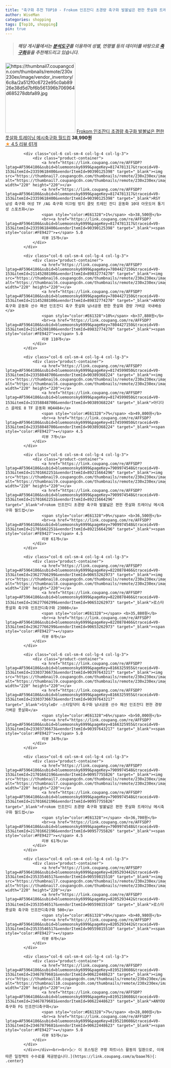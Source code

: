 ```yaml
---
title: "축구화 추천 TOP10 - Frokom 인조잔디 초경량 축구화 발볼넓은 편한 풋살화 트레이닝 메시축구화 월드컵"
author: WiseMan
categories: shopping
tags: [Top10, shopping]
pin: true
---
```


> ##### 해당 게시물에서는 [**분석도구**](https://itemscout.io/)를 이용하여 **성별**, **연령별** 등의 데이터를 바탕으로 [**축구화**](https://link.coupang.com/a/baae76)들을 추천해드리고 있습니다.
<div class="container"><div class="row">
            <div class="col-6 col-sm-4 col-lg-4 col-lg-3">
                <div class="product-container">
                    <a href="https://link.coupang.com/re/AFFSDP?lptag=AF5964186&subid=bluemoonsky6999&pageKey=7909974548&traceid=V0-153&itemId=21701662145&vendorItemId=89215664262" target="_blank"><img src="https://thumbnail7.coupangcdn.com/thumbnails/remote/230x230ex/image/vendor_inventory/6c8a/2a512f0c6722e95c0ab8926e38d5d7bf6b561396b706964d685278dbfa89.jpg" alt="https://thumbnail7.coupangcdn.com/thumbnails/remote/230x230ex/image/vendor_inventory/6c8a/2a512f0c6722e95c0ab8926e38d5d7bf6b561396b706964d685278dbfa89.jpg" width="220" height="220"></a>
                    <a href="https://link.coupang.com/re/AFFSDP?lptag=AF5964186&subid=bluemoonsky6999&pageKey=7909974548&traceid=V0-153&itemId=21701662145&vendorItemId=89215664262" target="_blank">Frokom 인조잔디 초경량 축구화 발볼넓은 편한 풋살화 트레이닝 메시축구화 월드컵</a>
                    <span style="color:#E61328"></span> <b>38,990원</b>
                    <br><a href="https://link.coupang.com/re/AFFSDP?lptag=AF5964186&subid=bluemoonsky6999&pageKey=7909974548&traceid=V0-153&itemId=21701662145&vendorItemId=89215664262" target="_blank"><span style="color:#FE9427">★</span> 4.5
                    리뷰 61개</a>
                </div>
            </div>
            
            <div class="col-6 col-sm-4 col-lg-4 col-lg-3">
                <div class="product-container">
                    <a href="https://link.coupang.com/re/AFFSDP?lptag=AF5964186&subid=bluemoonsky6999&pageKey=8174781317&traceid=V0-153&itemId=23359618400&vendorItemId=90390125398" target="_blank"><img src="https://thumbnail7.coupangcdn.com/thumbnails/remote/230x230ex/image/vendor_inventory/fe2e/3c5171fc40d4242ba2a995521d2546fa8b58f72d351290d88b4bb3931fd9.jpg" alt="https://thumbnail7.coupangcdn.com/thumbnails/remote/230x230ex/image/vendor_inventory/fe2e/3c5171fc40d4242ba2a995521d2546fa8b58f72d351290d88b4bb3931fd9.jpg" width="220" height="220"></a>
                    <a href="https://link.coupang.com/re/AFFSDP?lptag=AF5964186&subid=bluemoonsky6999&pageKey=8174781317&traceid=V0-153&itemId=23359618400&vendorItemId=90390125398" target="_blank">RSY 남성 축구화 여성 TF /AG 축구화 미끄럼 방지 클릿 트레인 잔디 운동화 10대 아웃도어 통기성 스포츠화</a>
                    <span style="color:#E61328">1%</span> <b>38,500원</b>
                    <br><a href="https://link.coupang.com/re/AFFSDP?lptag=AF5964186&subid=bluemoonsky6999&pageKey=8174781317&traceid=V0-153&itemId=23359618400&vendorItemId=90390125398" target="_blank"><span style="color:#FE9427">★</span> 5.0
                    리뷰 15개</a>
                </div>
            </div>
            
            <div class="col-6 col-sm-4 col-lg-4 col-lg-3">
                <div class="product-container">
                    <a href="https://link.coupang.com/re/AFFSDP?lptag=AF5964186&subid=bluemoonsky6999&pageKey=7804427150&traceid=V0-153&itemId=21145288100&vendorItemId=89832774270" target="_blank"><img src="https://thumbnail6.coupangcdn.com/thumbnails/remote/230x230ex/image/vendor_inventory/6b7d/d013d278a035585aa9aebb430b6ef3eb5aadbb1132424d935627aaf201e3.jpg" alt="https://thumbnail6.coupangcdn.com/thumbnails/remote/230x230ex/image/vendor_inventory/6b7d/d013d278a035585aa9aebb430b6ef3eb5aadbb1132424d935627aaf201e3.jpg" width="220" height="220"></a>
                    <a href="https://link.coupang.com/re/AFFSDP?lptag=AF5964186&subid=bluemoonsky6999&pageKey=7804427150&traceid=V0-153&itemId=21145288100&vendorItemId=89832774270" target="_blank">ANYOU축구화 운동화 선수 패션 인조잔디 축구 풋살화 남녀공용 편한 풋살화 경량 가벼운 국내배송</a>
                    <span style="color:#E61328">10%</span> <b>37,880원</b>
                    <br><a href="https://link.coupang.com/re/AFFSDP?lptag=AF5964186&subid=bluemoonsky6999&pageKey=7804427150&traceid=V0-153&itemId=21145288100&vendorItemId=89832774270" target="_blank"><span style="color:#FE9427">★</span> 5.0
                    리뷰 110개</a>
                </div>
            </div>
            
            <div class="col-6 col-sm-4 col-lg-4 col-lg-3">
                <div class="product-container">
                    <a href="https://link.coupang.com/re/AFFSDP?lptag=AF5964186&subid=bluemoonsky6999&pageKey=8174599050&traceid=V0-153&itemId=23358848700&vendorItemId=90389368224" target="_blank"><img src="https://thumbnail6.coupangcdn.com/thumbnails/remote/230x230ex/image/vendor_inventory/5cf3/93ef1cc17783783908bef66244c9b48c332358890d033e4ebd5db48fe7b6.jpg" alt="https://thumbnail6.coupangcdn.com/thumbnails/remote/230x230ex/image/vendor_inventory/5cf3/93ef1cc17783783908bef66244c9b48c332358890d033e4ebd5db48fe7b6.jpg" width="220" height="220"></a>
                    <a href="https://link.coupang.com/re/AFFSDP?lptag=AF5964186&subid=bluemoonsky6999&pageKey=8174599050&traceid=V0-153&itemId=23358848700&vendorItemId=90389368224" target="_blank">아디다스 골레토 8 TF 운동화 HQ4484</a>
                    <span style="color:#E61328">7%</span> <b>49,800원</b>
                    <br><a href="https://link.coupang.com/re/AFFSDP?lptag=AF5964186&subid=bluemoonsky6999&pageKey=8174599050&traceid=V0-153&itemId=23358848700&vendorItemId=90389368224" target="_blank"><span style="color:#FE9427">★</span> 4.5
                    리뷰 7개</a>
                </div>
            </div>
            
            <div class="col-6 col-sm-4 col-lg-4 col-lg-3">
                <div class="product-container">
                    <a href="https://link.coupang.com/re/AFFSDP?lptag=AF5964186&subid=bluemoonsky6999&pageKey=7909974548&traceid=V0-153&itemId=21701662251&vendorItemId=89215664296" target="_blank"><img src="https://thumbnail9.coupangcdn.com/thumbnails/remote/230x230ex/image/vendor_inventory/5c1f/24c5f7a61c6798ab918c0fc0653de74e68c0e2d97da3c18bde58ad292041.jpg" alt="https://thumbnail9.coupangcdn.com/thumbnails/remote/230x230ex/image/vendor_inventory/5c1f/24c5f7a61c6798ab918c0fc0653de74e68c0e2d97da3c18bde58ad292041.jpg" width="220" height="220"></a>
                    <a href="https://link.coupang.com/re/AFFSDP?lptag=AF5964186&subid=bluemoonsky6999&pageKey=7909974548&traceid=V0-153&itemId=21701662251&vendorItemId=89215664296" target="_blank">Frokom 인조잔디 초경량 축구화 발볼넓은 편한 풋살화 트레이닝 메시축구화 월드컵</a>
                    <span style="color:#E61328">9%</span> <b>36,500원</b>
                    <br><a href="https://link.coupang.com/re/AFFSDP?lptag=AF5964186&subid=bluemoonsky6999&pageKey=7909974548&traceid=V0-153&itemId=21701662251&vendorItemId=89215664296" target="_blank"><span style="color:#FE9427">★</span> 4.5
                    리뷰 61개</a>
                </div>
            </div>
            
            <div class="col-6 col-sm-4 col-lg-4 col-lg-3">
                <div class="product-container">
                    <a href="https://link.coupang.com/re/AFFSDP?lptag=AF5964186&subid=bluemoonsky6999&pageKey=8220878466&traceid=V0-153&itemId=23627766299&vendorItemId=90653262973" target="_blank"><img src="https://thumbnail8.coupangcdn.com/thumbnails/remote/230x230ex/image/vendor_inventory/3092/d5f1bfe8d1cda5b7a5a0e7797a244e03e2cd6484c749b3f24866909ddc9e.jpg" alt="https://thumbnail8.coupangcdn.com/thumbnails/remote/230x230ex/image/vendor_inventory/3092/d5f1bfe8d1cda5b7a5a0e7797a244e03e2cd6484c749b3f24866909ddc9e.jpg" width="220" height="220"></a>
                    <a href="https://link.coupang.com/re/AFFSDP?lptag=AF5964186&subid=bluemoonsky6999&pageKey=8220878466&traceid=V0-153&itemId=23627766299&vendorItemId=90653262973" target="_blank">로스타 풋살화 축구화 인조잔디축구화 23008</a>
                    <span style="color:#E61328"></span> <b>35,880원</b>
                    <br><a href="https://link.coupang.com/re/AFFSDP?lptag=AF5964186&subid=bluemoonsky6999&pageKey=8220878466&traceid=V0-153&itemId=23627766299&vendorItemId=90653262973" target="_blank"><span style="color:#FE9427">★</span> 
                    리뷰 0개</a>
                </div>
            </div>
            
            <div class="col-6 col-sm-4 col-lg-4 col-lg-3">
                <div class="product-container">
                    <a href="https://link.coupang.com/re/AFFSDP?lptag=AF5964186&subid=bluemoonsky6999&pageKey=8166325955&traceid=V0-153&itemId=23303736673&vendorItemId=90397643217" target="_blank"><img src="https://thumbnail9.coupangcdn.com/thumbnails/remote/230x230ex/image/vendor_inventory/835b/29a8b243cc9aac6d3a62927ad3c38151ff9e31c844cc0b7f42b17aa6ce39.jpg" alt="https://thumbnail9.coupangcdn.com/thumbnails/remote/230x230ex/image/vendor_inventory/835b/29a8b243cc9aac6d3a62927ad3c38151ff9e31c844cc0b7f42b17aa6ce39.jpg" width="220" height="220"></a>
                    <a href="https://link.coupang.com/re/AFFSDP?lptag=AF5964186&subid=bluemoonsky6999&pageKey=8166325955&traceid=V0-153&itemId=23303736673&vendorItemId=90397643217" target="_blank">StyleDr -스타일닥터 축구화 남녀공용 선수 패션 인조잔디 편한 경량 가벼운 풋살화</a>
                    <span style="color:#E61328">6%</span> <b>50,000원</b>
                    <br><a href="https://link.coupang.com/re/AFFSDP?lptag=AF5964186&subid=bluemoonsky6999&pageKey=8166325955&traceid=V0-153&itemId=23303736673&vendorItemId=90397643217" target="_blank"><span style="color:#FE9427">★</span> 5.0
                    리뷰 34개</a>
                </div>
            </div>
            
            <div class="col-6 col-sm-4 col-lg-4 col-lg-3">
                <div class="product-container">
                    <a href="https://link.coupang.com/re/AFFSDP?lptag=AF5964186&subid=bluemoonsky6999&pageKey=7909974548&traceid=V0-153&itemId=21701662196&vendorItemId=90957755826" target="_blank"><img src="https://thumbnail7.coupangcdn.com/thumbnails/remote/230x230ex/image/vendor_inventory/6c8a/2a512f0c6722e95c0ab8926e38d5d7bf6b561396b706964d685278dbfa89.jpg" alt="https://thumbnail7.coupangcdn.com/thumbnails/remote/230x230ex/image/vendor_inventory/6c8a/2a512f0c6722e95c0ab8926e38d5d7bf6b561396b706964d685278dbfa89.jpg" width="220" height="220"></a>
                    <a href="https://link.coupang.com/re/AFFSDP?lptag=AF5964186&subid=bluemoonsky6999&pageKey=7909974548&traceid=V0-153&itemId=21701662196&vendorItemId=90957755826" target="_blank">Frokom 인조잔디 초경량 축구화 발볼넓은 편한 풋살화 트레이닝 메시축구화 월드컵</a>
                    <span style="color:#E61328"></span> <b>36,700원</b>
                    <br><a href="https://link.coupang.com/re/AFFSDP?lptag=AF5964186&subid=bluemoonsky6999&pageKey=7909974548&traceid=V0-153&itemId=21701662196&vendorItemId=90957755826" target="_blank"><span style="color:#FE9427">★</span> 4.5
                    리뷰 61개</a>
                </div>
            </div>
            
            <div class="col-6 col-sm-4 col-lg-4 col-lg-3">
                <div class="product-container">
                    <a href="https://link.coupang.com/re/AFFSDP?lptag=AF5964186&subid=bluemoonsky6999&pageKey=8205293442&traceid=V0-153&itemId=23533546517&vendorItemId=90559815510" target="_blank"><img src="https://thumbnail7.coupangcdn.com/thumbnails/remote/230x230ex/image/vendor_inventory/007d/29d010bce6d70d13627e72a0b7508bac251bff309a8210d62dc8a0b51cde.jpg" alt="https://thumbnail7.coupangcdn.com/thumbnails/remote/230x230ex/image/vendor_inventory/007d/29d010bce6d70d13627e72a0b7508bac251bff309a8210d62dc8a0b51cde.jpg" width="220" height="220"></a>
                    <a href="https://link.coupang.com/re/AFFSDP?lptag=AF5964186&subid=bluemoonsky6999&pageKey=8205293442&traceid=V0-153&itemId=23533546517&vendorItemId=90559815510" target="_blank">로스타 풋살화 축구화 인조잔디축구화 500</a>
                    <span style="color:#E61328">9%</span> <b>40,980원</b>
                    <br><a href="https://link.coupang.com/re/AFFSDP?lptag=AF5964186&subid=bluemoonsky6999&pageKey=8205293442&traceid=V0-153&itemId=23533546517&vendorItemId=90559815510" target="_blank"><span style="color:#FE9427">★</span> 
                    리뷰 0개</a>
                </div>
            </div>
            
            <div class="col-6 col-sm-4 col-lg-4 col-lg-3">
                <div class="product-container">
                    <a href="https://link.coupang.com/re/AFFSDP?lptag=AF5964186&subid=bluemoonsky6999&pageKey=8195210608&traceid=V0-153&itemId=23467879681&vendorItemId=90622448623" target="_blank"><img src="https://thumbnail10.coupangcdn.com/thumbnails/remote/230x230ex/image/vendor_inventory/de50/cf8bba317480b3a2ad1820f8601a63fea52501a4dc363172d58aaf8b4a1f.jpg" alt="https://thumbnail10.coupangcdn.com/thumbnails/remote/230x230ex/image/vendor_inventory/de50/cf8bba317480b3a2ad1820f8601a63fea52501a4dc363172d58aaf8b4a1f.jpg" width="220" height="220"></a>
                    <a href="https://link.coupang.com/re/AFFSDP?lptag=AF5964186&subid=bluemoonsky6999&pageKey=8195210608&traceid=V0-153&itemId=23467879681&vendorItemId=90622448623" target="_blank">ANYOU 축구화 FG 인조잔디축구화</a>
                    <span style="color:#E61328">7%</span> <b>28,800원</b>
                    <br><a href="https://link.coupang.com/re/AFFSDP?lptag=AF5964186&subid=bluemoonsky6999&pageKey=8195210608&traceid=V0-153&itemId=23467879681&vendorItemId=90622448623" target="_blank"><span style="color:#FE9427">★</span> 5.0
                    리뷰 93개</a>
                </div>
            </div>
            </div></div><br><br>[👉 이 포스팅은 쿠팡 파트너스 활동의 일환으로, 이에 따른 일정액의 수수료를 제공받습니다.](https://link.coupang.com/a/baae76){: .center}